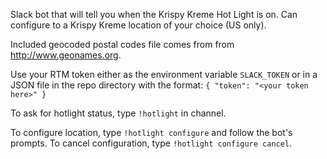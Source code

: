 Slack bot that will tell you when the Krispy Kreme Hot Light is on. Can configure to a Krispy Kreme location of your choice (US only).

Included geocoded postal codes file comes from from http://www.geonames.org.

Use your RTM token either as the environment variable `SLACK_TOKEN` or in a JSON file in the repo directory with the format: `{ "token": "<your token here>" }`

To ask for hotlight status, type `!hotlight` in channel.

To configure location, type `!hotlight configure` and follow the bot's prompts. To cancel configuration, type `!hotlight configure cancel`.
